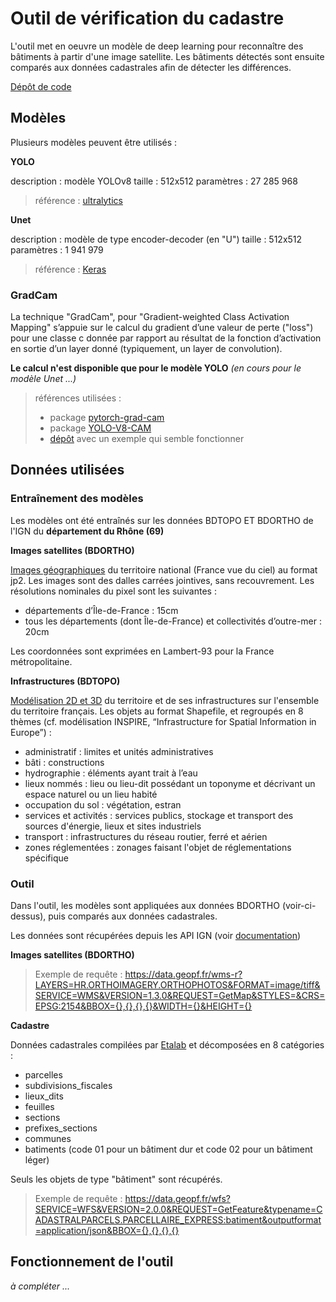 # Outil de vérification du cadastre

L'outil met en oeuvre un modèle de deep learning pour reconnaître des bâtiments à partir d'une image satellite. Les bâtiments détectés sont ensuite comparés aux données cadastrales afin de détecter les différences.

[Dépôt de code](https://github.com/Elmetayer/constructions_illegales)

## Modèles

Plusieurs modèles peuvent être utilisés :

**YOLO**

description : modèle YOLOv8
taille : 512x512
paramètres : 27 285 968 

> référence : [ultralytics](https://docs.ultralytics.com/models/yolov8/)

**Unet**

description : modèle de type encoder-decoder (en "U")
taille : 512x512
paramètres : 1 941 979

> référence : [Keras](https://keras.io/examples/vision/oxford_pets_image_segmentation/)

### GradCam

La technique "GradCam", pour "Gradient-weighted Class Activation Mapping" s’appuie sur le calcul du gradient d’une valeur de perte ("loss") pour une classe c donnée par rapport au résultat de la fonction d’activation en sortie d’un layer donné (typiquement, un layer de convolution).

**Le calcul n'est disponible que pour le modèle YOLO** *(en cours pour le modèle Unet ...)*

> références utilisées :
>
> + package [pytorch-grad-cam](https://github.com/jacobgil/pytorch-grad-cam)
> + package [YOLO-V8-CAM](https://github.com/rigvedrs/YOLO-V8-CAM)
> + [dépôt](https://github.com/z1069614715/objectdetection_script/blob/master/yolo-gradcam/yolov8_heatmap.py) avec un exemple qui semble fonctionner

## Données utilisées

### Entraînement des modèles

Les modèles ont été entraînés sur les données BDTOPO ET BDORTHO de l'IGN du **département du Rhône (69)**

**Images satellites (BDORTHO)**

[Images géographiques](https://geoservices.ign.fr/bdortho) du territoire national (France vue du ciel) au format jp2. Les images sont des dalles carrées jointives, sans recouvrement. Les résolutions nominales du pixel sont les suivantes :

+ départements d’Île-de-France : 15cm
+ tous les départements (dont Île-de-France) et collectivités d’outre-mer : 20cm

Les coordonnées sont exprimées en Lambert-93 pour la France métropolitaine.

**Infrastructures (BDTOPO)**

[Modélisation 2D et 3D]() du territoire et de ses infrastructures sur l'ensemble du territoire français. Les objets au format Shapefile, et regroupés en 8 thèmes (cf. modélisation INSPIRE, “Infrastructure for Spatial Information in Europe”) : 

+ administratif : limites et unités administratives 
+ bâti : constructions 
+ hydrographie : éléments ayant trait à l’eau 
+ lieux nommés : lieu ou lieu-dit possédant un toponyme et décrivant un espace naturel ou un lieu habité 
+ occupation du sol : végétation, estran 
+ services et activités : services publics, stockage et transport des sources d'énergie, lieux et sites industriels 
+ transport : infrastructures du réseau routier, ferré et aérien 
+ zones réglementées : zonages faisant l'objet de réglementations spécifique

### Outil

Dans l'outil, les modèles sont appliquées aux données BDORTHO (voir-ci-dessus), puis comparés aux données cadastrales.

Les données sont récupérées depuis les API IGN (voir [documentation](https://geoservices.ign.fr/documentation/services/services-geoplateforme))

**Images satellites (BDORTHO)**

> Exemple de requête :
> https://data.geopf.fr/wms-r?LAYERS=HR.ORTHOIMAGERY.ORTHOPHOTOS&FORMAT=image/tiff&SERVICE=WMS&VERSION=1.3.0&REQUEST=GetMap&STYLES=&CRS=EPSG:2154&BBOX={},{},{},{}&WIDTH={}&HEIGHT={}

**Cadastre**

Données cadastrales compilées par [Etalab](https://geoservices.ign.fr/bdortho) et décomposées en 8 catégories :

+ parcelles
+ subdivisions_fiscales
+ lieux_dits
+ feuilles
+ sections
+ prefixes_sections
+ communes
+ batiments (code 01 pour un bâtiment dur et code 02 pour un bâtiment léger)

Seuls les objets de type "bâtiment" sont récupérés.

> Exemple de requête :
> https://data.geopf.fr/wfs?SERVICE=WFS&VERSION=2.0.0&REQUEST=GetFeature&typename=CADASTRALPARCELS.PARCELLAIRE_EXPRESS:batiment&outputformat=application/json&BBOX={},{},{},{} 

## Fonctionnement de l'outil

*à compléter ...*
